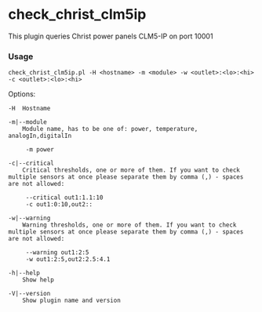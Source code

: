 check_christ_clm5ip
===================

This plugin queries Christ power panels CLM5-IP on port 10001


### Usage

    check_christ_clm5ip.pl -H <hostname> -m <module> -w <outlet>:<lo>:<hi> -c <outlet>:<lo>:<hi>


Options:

    -H  Hostname

    -m|--module
        Module name, has to be one of: power, temperature, analogIn,digitalIn

         -m power

    -c|--critical
        Critical thresholds, one or more of them. If you want to check multiple sensors at once please separate them by comma (,) - spaces are not allowed:

         --critical out1:1.1:10
         -c out1:0:10,out2::

    -w|--warning
        Warning thresholds, one or more of them. If you want to check multiple sensors at once please separate them by comma (,) - spaces are not allowed:

         --warning out1:2:5
         -w out1:2:5,out2:2.5:4.1

    -h|--help
        Show help

    -V|--version
        Show plugin name and version

